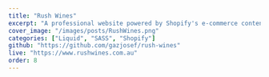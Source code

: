 ```yaml
---
title: "Rush Wines"
excerpt: "A professional website powered by Shopify's e-commerce content management system."
cover_image: "/images/posts/RushWines.png"
categories: ["Liquid", "SASS", "Shopify"]
github: "https://github.com/gazjosef/rush-wines"
live: "https://www.rushwines.com.au"
order: 8
---
```

